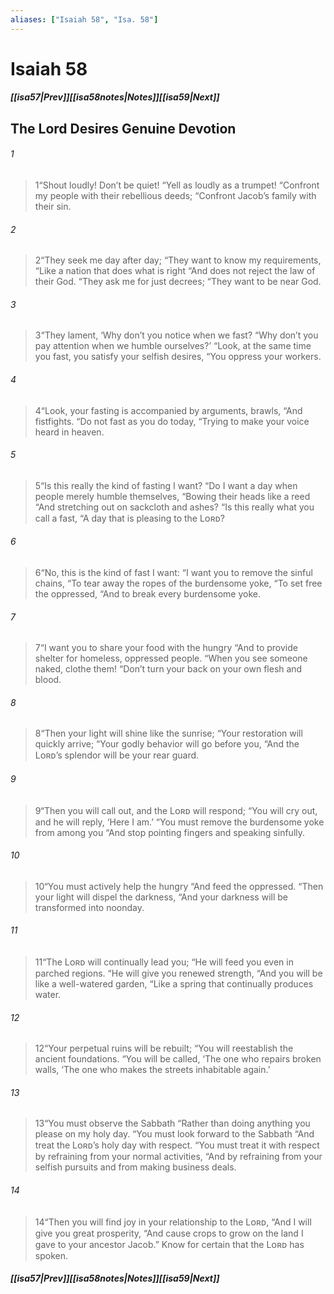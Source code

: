 ```yaml
---
aliases: ["Isaiah 58", "Isa. 58"]
---
```

# Isaiah 58
##### <span class=arrow-left></span>[[isa57|Prev]]<span class=navigation-separator></span>[[isa58notes|Notes]]<span class=navigation-separator></span>[[isa59|Next]]<span class=arrow-right></span>
## The Lord Desires Genuine Devotion
###### 1
><span class=verse-first-poetry>1</span><span class=poetry-quote-double>“</span>Shout loudly! Don’t be quiet!
><span class=poetry-quote-double>“</span>Yell as loudly as a trumpet!
><span class=poetry-quote-double>“</span>Confront my people with their rebellious deeds;
><span class=poetry-quote-double>“</span>Confront Jacob’s family with their sin.
###### 2
><span class=verse-body-poetry>2</span><span class=poetry-quote-double>“</span>They seek me day after day;
><span class=poetry-quote-double>“</span>They want to know my requirements,
><span class=poetry-quote-double>“</span>Like a nation that does what is right
><span class=poetry-quote-double>“</span>And does not reject the law of their God.
><span class=poetry-quote-double>“</span>They ask me for just decrees;
><span class=poetry-quote-double>“</span>They want to be near God.
###### 3
><span class=verse-body-poetry>3</span><span class=poetry-quote-double>“</span>They lament, ‘Why don’t you notice when we fast?
><span class=poetry-quote-double>“</span>Why don’t you pay attention when we humble ourselves?’
><span class=poetry-quote-double>“</span>Look, at the same time you fast, you satisfy your selfish desires,
><span class=poetry-quote-double>“</span>You oppress your workers.
###### 4
><span class=verse-body-poetry>4</span><span class=poetry-quote-double>“</span>Look, your fasting is accompanied by arguments, brawls,
><span class=poetry-quote-double>“</span>And fistfights.
><span class=poetry-quote-double>“</span>Do not fast as you do today,
><span class=poetry-quote-double>“</span>Trying to make your voice heard in heaven.
###### 5
><span class=verse-body-poetry>5</span><span class=poetry-quote-double>“</span>Is this really the kind of fasting I want?
><span class=poetry-quote-double>“</span>Do I want a day when people merely humble themselves,
><span class=poetry-quote-double>“</span>Bowing their heads like a reed
><span class=poetry-quote-double>“</span>And stretching out on sackcloth and ashes?
><span class=poetry-quote-double>“</span>Is this really what you call a fast,
><span class=poetry-quote-double>“</span>A day that is pleasing to the Lᴏʀᴅ?
###### 6
><span class=verse-body-poetry>6</span><span class=poetry-quote-double>“</span>No, this is the kind of fast I want:
><span class=poetry-quote-double>“</span>I want you to remove the sinful chains,
><span class=poetry-quote-double>“</span>To tear away the ropes of the burdensome yoke,
><span class=poetry-quote-double>“</span>To set free the oppressed,
><span class=poetry-quote-double>“</span>And to break every burdensome yoke.
###### 7
><span class=verse-body-poetry>7</span><span class=poetry-quote-double>“</span>I want you to share your food with the hungry
><span class=poetry-quote-double>“</span>And to provide shelter for homeless, oppressed people.
><span class=poetry-quote-double>“</span>When you see someone naked, clothe them!
><span class=poetry-quote-double>“</span>Don’t turn your back on your own flesh and blood.
###### 8
><span class=verse-body-poetry>8</span><span class=poetry-quote-double>“</span>Then your light will shine like the sunrise;
><span class=poetry-quote-double>“</span>Your restoration will quickly arrive;
><span class=poetry-quote-double>“</span>Your godly behavior will go before you,
><span class=poetry-quote-double>“</span>And the Lᴏʀᴅ’s splendor will be your rear guard.
###### 9
><span class=verse-body-poetry>9</span><span class=poetry-quote-double>“</span>Then you will call out, and the Lᴏʀᴅ will respond;
><span class=poetry-quote-double>“</span>You will cry out, and he will reply, ‘Here I am.’
><span class=poetry-quote-double>“</span>You must remove the burdensome yoke from among you
><span class=poetry-quote-double>“</span>And stop pointing fingers and speaking sinfully.
###### 10
><span class=verse-body-poetry>10</span><span class=poetry-quote-double>“</span>You must actively help the hungry
><span class=poetry-quote-double>“</span>And feed the oppressed.
><span class=poetry-quote-double>“</span>Then your light will dispel the darkness,
><span class=poetry-quote-double>“</span>And your darkness will be transformed into noonday.
###### 11
><span class=verse-body-poetry>11</span><span class=poetry-quote-double>“</span>The Lᴏʀᴅ will continually lead you;
><span class=poetry-quote-double>“</span>He will feed you even in parched regions.
><span class=poetry-quote-double>“</span>He will give you renewed strength,
><span class=poetry-quote-double>“</span>And you will be like a well-watered garden,
><span class=poetry-quote-double>“</span>Like a spring that continually produces water.
###### 12
><span class=verse-body-poetry>12</span><span class=poetry-quote-double>“</span>Your perpetual ruins will be rebuilt;
><span class=poetry-quote-double>“</span>You will reestablish the ancient foundations.
><span class=poetry-quote-double>“</span>You will be called, ‘The one who repairs broken walls,
><span class=poetry-quote-single>‘</span>The one who makes the streets inhabitable again.’
<div class=paragraph-break></div>

###### 13
><span class=verse-first-poetry>13</span><span class=poetry-quote-double>“</span>You must observe the Sabbath
><span class=poetry-quote-double>“</span>Rather than doing anything you please on my holy day.
><span class=poetry-quote-double>“</span>You must look forward to the Sabbath
><span class=poetry-quote-double>“</span>And treat the Lᴏʀᴅ’s holy day with respect.
><span class=poetry-quote-double>“</span>You must treat it with respect by refraining from your normal activities,
><span class=poetry-quote-double>“</span>And by refraining from your selfish pursuits and from making business deals.
###### 14
><span class=verse-body-poetry>14</span><span class=poetry-quote-double>“</span>Then you will find joy in your relationship to the Lᴏʀᴅ,
><span class=poetry-quote-double>“</span>And I will give you great prosperity,
><span class=poetry-quote-double>“</span>And cause crops to grow on the land I gave to your ancestor Jacob.”
>Know for certain that the Lᴏʀᴅ has spoken.
##### <span class=arrow-left></span>[[isa57|Prev]]<span class=navigation-separator></span>[[isa58notes|Notes]]<span class=navigation-separator></span>[[isa59|Next]]<span class=arrow-right></span>